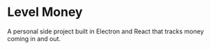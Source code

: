 # Level Money

A personal side project built in Electron and React that tracks money coming in and out.